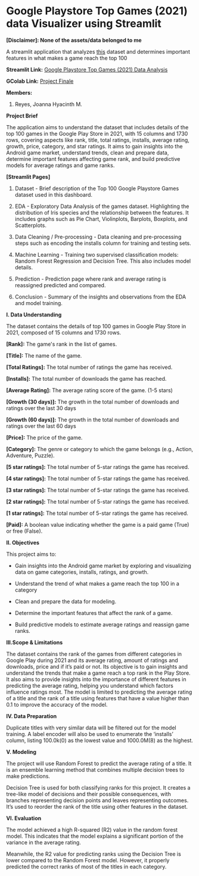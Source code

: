 # Google Playstore Top Games (2021) data Visualizer using Streamlit

**[Disclaimer]: None of the assets/data belonged to me**

A streamlit application that analyzes [this](https://www.kaggle.com/datasets/dhruvildave/top-play-store-games/data) dataset and determines important features in what makes a game reach the top 100

**Streamlit Link:** [Google Playstore Top Games (2021) Data Analysis](https://gplaystore-top100gamesdt2021.streamlit.app/)

**GColab Link:** [Project Finale](https://colab.research.google.com/drive/1nRjPVZIxLMBB305f4LlDbV8QDu9w501K?usp=sharing)


**Members:**

1. Reyes, Joanna Hyacinth M.

**Project Brief**

The application aims to understand the dataset that includes details of the top 100 games in the Google Play Store in 2021, with 15 columns and 1730 rows, covering aspects like rank, title, total ratings, installs, average rating, growth, price, category, and star ratings. It aims to gain insights into the Android game market, understand trends, clean and prepare data, determine important features affecting game rank, and build predictive models for average ratings and game ranks.
   

**[Streamlit Pages]**

1. Dataset - Brief description of the Top 100 Google Playstore Games dataset used in this dashboard.

2. EDA - Exploratory Data Analysis of the games dataset. Highlighting the distribution of Iris species and the relationship between the features. It includes graphs such as Pie Chart, Violinplots, Barplots, Boxplots, and Scatterplots.

3. Data Cleaning / Pre-processing - Data cleaning and pre-processing steps such as encoding the installs column for training and testing sets.

4. Machine Learning - Training two supervised classification models: Random Forest Regression and Decision Tree. This also includes model details.

5. Prediction - Prediction page where rank and average rating is reassigned predicted and compared.

6. Conclusion - Summary of the insights and observations from the EDA and model training.




**I. Data Understanding** 

The dataset contains the details of top 100 games in Google Play Store in 2021, composed 
of 15  columns and 1730 rows.

**[Rank]:** The game's rank in the list of games.

**[Title]:** The name of the game.

**[Total Ratings]:** The total number of ratings the game has received.

**[Installs]:** The total number of downloads the game has reached.

**[Average Rating]:** The average rating score of the game. (1-5 stars)

**[Growth (30 days)]:** The growth in the total number of downloads and ratings over the last 30 days

**[Growth (60 days)]:** The growth in the total number of downloads and ratings over the last 60 days

**[Price]:** The price of the game.

**[Category]:** The genre or category to which the game belongs (e.g., Action, Adventure, Puzzle).

**[5 star ratings]:** The total number of 5-star ratings the game has received.

**[4 star ratings]:** The total number of 5-star ratings the game has received.

**[3 star ratings]:** The total number of 5-star ratings the game has received.

**[2 star ratings]:** The total number of 5-star ratings the game has received.

**[1 star ratings]:** The total number of 5-star ratings the game has received.

**[Paid]:** A boolean value indicating whether the game is a paid game (True) or free (False).



**II. Objectives**

This project aims to:

- Gain insights into the Android game market by exploring and visualizing data on game categories, installs, ratings, and growth.
  
- Understand the trend of what makes a game reach the top 100 in a category
  
- Clean and prepare the data for modeling.
  
- Determine the important features that affect the rank of a game.
  
- Build predictive models to estimate average ratings and reassign game ranks.
  



**III.Scope & Limitations**

The dataset contains the rank of the games from different categories in Google Play during 
2021 and its average rating, amount of ratings and downloads, price and if it’s paid or not. Its 
objective is to gain insights and understand the trends that make a game reach a top rank 
in the Play Store. It also aims to provide insights into the importance of different features in 
predicting the average rating, helping you understand which factors influence ratings most. 
The model is limited to predicting the average rating of a title and the rank of a title using features 
that have a value higher than 0.1 to improve the accuracy of the model.



**IV. Data Preparation** 

Duplicate titles with very similar data will be filtered out for the model training. 
A label encoder will also be used to enumerate the ‘installs’ column, listing 100.0k(0) as the 
lowest value and 1000.0M(8) as the highest.  



**V. Modeling**

The project will use Random Forest to predict the average rating of a title. It is an ensemble 
learning method that combines multiple decision trees to make predictions. 

Decision Tree is used for both classifying ranks for this project. It creates a tree-like model 
of decisions and their possible consequences, with branches representing decision points 
and leaves representing outcomes. 
It’s used to reorder the rank of the title using other features in the dataset. 



**VI. Evaluation**

The model achieved a high R-squared (R2) value in the random forest model. This indicates 
that the model explains a significant portion of the variance in the average rating.

Meanwhile, the R2 value for predicting ranks using the Decision Tree is lower compared to the Random Forest 
model. However, it properly predicted the correct ranks of most of the titles in each category.



   
